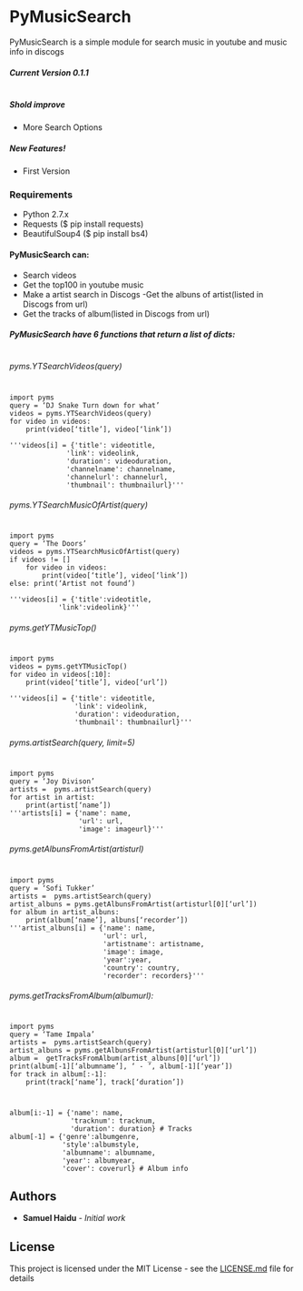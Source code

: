 # PyMusicSearch
PyMusicSearch is a simple module for search music in youtube and music info in discogs
##### Current Version 0.1.1
#
##### Shold improve
  - More Search Options

##### New Features!
  - First Version

### Requirements
  - Python 2.7.x
  - Requests ($ pip install requests)
  - BeautifulSoup4 ($ pip install bs4)

#### PyMusicSearch can:
  - Search videos 
  - Get the top100 in youtube music 
  - Make a artist search in Discogs -Get the albuns of artist(listed in Discogs from url) 
  - Get the tracks of album(listed in Discogs from url)

##### PyMusicSearch have 6 functions that return a list of dicts:
#
###### pyms.YTSearchVideos(query)
#
    import pyms 
    query = ‘DJ Snake Turn down for what’ 
    videos = pyms.YTSearchVideos(query) 
    for video in videos: 
        print(video[‘title’], video[‘link’])
    
    '''videos[i] = {'title': videotitle, 
                  'link': videolink, 
                  'duration': videoduration, 
                  'channelname': channelname, 
                  'channelurl': channelurl, 
                  'thumbnail': thumbnailurl}'''

###### pyms.YTSearchMusicOfArtist(query)
#
    import pyms 
    query = ‘The Doors’ 
    videos = pyms.YTSearchMusicOfArtist(query) 
    if videos != [] 
        for video in videos: 
            print(video[‘title’], video[‘link’]) 
    else: print(‘Artist not found’)
    
    '''videos[i] = {'title':videotitle, 
                'link':videolink}'''
###### pyms.getYTMusicTop()
#
    import pyms
    videos = pyms.getYTMusicTop()
    for video in videos[:10]: 
        print(video[‘title’], video[‘url’])
    
    '''videos[i] = {'title': videotitle, 
                    'link': videolink, 
                    'duration': videoduration, 
                    'thumbnail': thumbnailurl}'''
###### pyms.artistSearch(query, limit=5)
#
    import pyms
    query = ‘Joy Divison’
    artists =  pyms.artistSearch(query)
    for artist in artist: 
        print(artist[‘name’])
    '''artists[i] = {'name': name, 
                     'url': url, 
                     'image': imageurl}'''
###### pyms.getAlbunsFromArtist(artisturl)
#
    import pyms
    query = ‘Sofi Tukker’
    artists =  pyms.artistSearch(query)
    artist_albuns = pyms.getAlbunsFromArtist(artisturl[0][‘url’])
    for album in artist_albuns: 
        print(album[‘name’], albuns[‘recorder’])
    '''artist_albuns[i] = {'name': name, 
                           'url': url, 
                           'artistname': artistname, 
                           'image': image, 
                           'year':year, 
                           'country': country, 
                           'recorder': recorders}'''
###### pyms.getTracksFromAlbum(albumurl):
#
    import pyms
    query = ‘Tame Impala’
    artists =  pyms.artistSearch(query)
    artist_albuns = pyms.getAlbunsFromArtist(artisturl[0][‘url’])
    album =  getTracksFromAlbum(artist_albuns[0][‘url’])
    print(album[-1][‘albumname’], ‘ - ’, album[-1][‘year’])
    for track in album[:-1]: 
        print(track[‘name’], track[‘duration’])
#
    album[i:-1] = {'name': name, 
                   'tracknum': tracknum, 
                   'duration': duration} # Tracks
    album[-1] = {'genre':albumgenre, 
                 'style':albumstyle, 
                 'albumname': albumname, 
                 'year': albumyear, 
                 'cover': coverurl} # Album info
        
## Authors

  - **Samuel Haidu** - *Initial work*

## License

This project is licensed under the MIT License - see the [LICENSE.md](LICENSE.md) file for details
